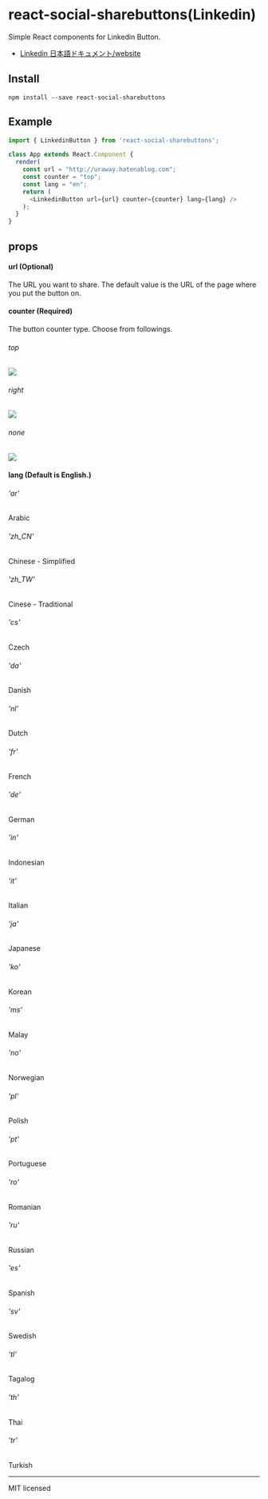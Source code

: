 # react-social-sharebuttons(Linkedin)
Simple React components for Linkedin Button.

 - [Linkedin 日本語ドキュメント/website](http://uraway.hatenablog.com/entry/2016/02/08/000000)

## Install
```
npm install --save react-social-sharebuttons
```

## Example
```javascript
import { LinkedinButton } from 'react-social-sharebuttons';

class App extends React.Component {
  render(
    const url = "http://uraway.hatenablog.com";
    const counter = "top";
    const lang = "en";
    return (
      <LinkedinButton url={url} counter={counter} lang={lang} />
    );
  }
}
```

## props

#### url (Optional)
The URL you want to share. The default value is the URL of the page where you put the button on.

#### counter (Required)
The button counter type. Choose from followings.

###### top
![](http://i.imgur.com/lc1i7Cw.png)

###### right
![](http://i.imgur.com/EE9Nqsn.png)

###### none
![](http://i.imgur.com/xSSJBK1.png)

#### lang (Default is English.)

###### 'ar'
Arabic

###### 'zh_CN'
Chinese - Simplified

###### 'zh_TW'
Cinese - Traditional

###### 'cs'
Czech

###### 'da'
Danish

###### 'nl'
Dutch

###### 'fr'
French

###### 'de'
German

###### 'in'
Indonesian

###### 'it'
Italian

###### 'ja'
Japanese

###### 'ko'
Korean

###### 'ms'
Malay

###### 'no'
Norwegian

###### 'pl'
Polish

###### 'pt'
Portuguese

###### 'ro'
Romanian

###### 'ru'
Russian

###### 'es'
Spanish

###### 'sv'
Swedish

###### 'tl'
Tagalog

###### 'th'
Thai

###### 'tr'
Turkish


---
MIT licensed
